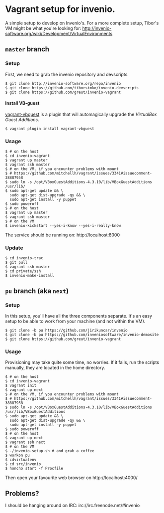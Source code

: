 # Vagrant setup for invenio.

A simple setup to develop on Invenio's. For a more complete setup, Tibor's VM
might be what you're looking for:
http://invenio-software.org/wiki/Development/VirtualEnvironments

##  `master` branch

### Setup

First, we need to grab the invenio repository and devscripts.

    $ git clone http://invenio-software.org/repo/invenio
    $ git clone https://github.com/tiborsimko/invenio-devscripts
    $ git clone https://github.com/greut/invenio-vagrant

#### Install VB-guest

[vagrant-vbguest](https://github.com/dotless-de/vagrant-vbguest) is a plugin
that will automagically upgrade the _VirtualBox Guest Additions_.

    $ vagrant plugin install vagrant-vbguest

### Usage

    $ # on the host
    $ cd invenio-vagrant
    $ vagrant up master
    $ vagrant ssh master
    $ # on the VM, if you encounter problems with mount
    $ # https://github.com/mitchellh/vagrant/issues/3341#issuecomment-38887958
    $ sudo ln -s /opt/VBoxGuestAdditions-4.3.10/lib/VBoxGuestAdditions /usr/lib/
    $ sudo apt-get update && \
      sudo apt-get dist-upgrade -qy && \
      sudo apt-get install -y puppet
    $ sudo poweroff
    $ # on the host
    $ vagrant up master
    $ vagrant ssh master
    $ # on the VM
    $ invenio-kickstart --yes-i-know --yes-i-really-know

The service should be running on: http://localhost:8000

### Update

    $ cd invenio-trac
    $ git pull
    $ vagrant ssh master
    $ cd private/ssh
    $ invenio-make-install

## `pu` branch (aka `next`)

### Setup

In this setup, you'll have all the three components separate. It's an easy
setup to be able to work from your machine (and not within the VM).

    $ git clone -b pu https://github.com/jirikuncar/invenio
    $ git clone -b pu https://github.com/inveniosoftware/invenio-demosite
    $ git clone https://github.com/greut/invenio-vagrant

### Usage

Provisioning may take quite some time, no worries. If it fails, run the scripts
manually, they are located in the home directory.

    $ # on the host
    $ cd invenio-vagrant
    $ vagrant init
    $ vagrant up next
    $ # on the VM, if you encounter problems with mount
    $ # https://github.com/mitchellh/vagrant/issues/3341#issuecomment-38887958
    $ sudo ln -s /opt/VBoxGuestAdditions-4.3.10/lib/VBoxGuestAdditions /usr/lib/VBoxGuestAdditions
    $ sudo apt-get update && \
      sudo apt-get dist-upgrade -qy && \
      sudo apt-get install -y puppet
    $ sudo poweroff
    $ # on the host
    $ vagrant up next
    $ vagrant ssh next
    $ # on the VM
    $ ./invenio-setup.sh # and grab a coffee
    $ workon pu
    $ cdvirtualenv
    $ cd src/invenio
    $ honcho start -f Procfile

Then open your favourite web browser on http://localhost:4000/

## Problems?

I should be hanging around on IRC: irc://irc.freenode.net/#invenio
